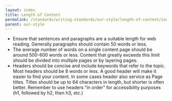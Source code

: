 ```yaml
---
layout: index
title: Length of Content
permalink: /standards/writing-standards/our-style/length-of-content/index.html
parent: our-style
---
```


- Ensure that sentences and paragraphs are a suitable length for web reading. Generally
paragraphs should contain 50 words or less.
- The average number of words on a single content page should be around 500-600
words or less. Content that greatly exceeds this limit should be divided into multiple
pages or by layering pages.
- Headers should be concise and include keywords that refer to the topic. Most headers
should be 8 words or less. A good header will make it easier to find your content. In
some cases header also service as Page titles. Titles should be up to 64 characters in
length, but shorter is often better. Remember to use headers “in order” for accessibility
purposes (h1, followed by h2, then h3, etc.)